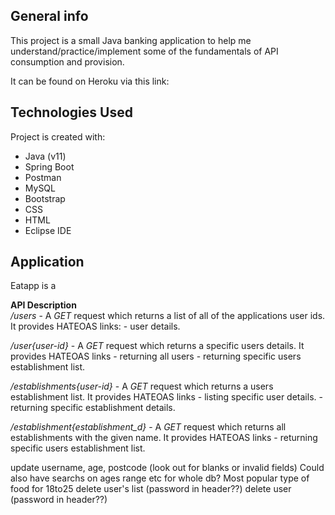 ## General info
This project is a small Java banking application to help me understand/practice/implement some of the fundamentals of API consumption and provision.

It can be found on Heroku via this link:  


## Technologies Used
Project is created with:
* Java (v11)
* Spring Boot
* Postman
* MySQL
* Bootstrap
* CSS
* HTML
* Eclipse IDE


## Application
Eatapp is a 



**API Description**  
_/users_ - A _GET_ request which returns a list of all of the applications user ids. 
    It provides HATEOAS links:
        - user details. 
            
_/user{user-id\}_ - A _GET_ request which returns a specific users details. 
    It provides HATEOAS links
        - returning all users
        - returning specific users establishment list. 


_/establishments{user-id\}_ - A _GET_ request which returns a users establishment list. 
    It provides HATEOAS links
        - listing specific user details. 
        - returning specific establishment details. 

_/establishment{establishment_d\}_ - A _GET_ request which returns all establishments with the given name. 
    It provides HATEOAS links
        - returning specific users establishment list. 


update username, age, postcode (look out for blanks or invalid fields)
Could also have searchs on ages range etc for whole db? Most popular type of food for 18to25
delete user's list (password in header??)
delete user (password in header??)